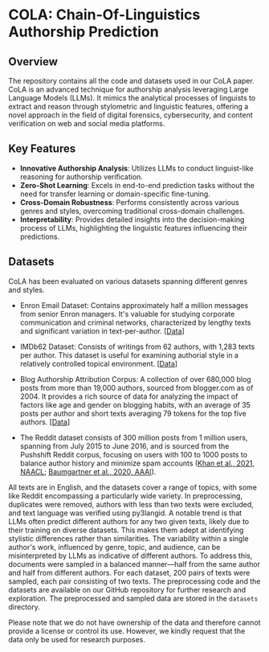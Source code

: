 # COLA: Chain-Of-Linguistics Authorship Prediction

## Overview
The repository contains all the code and datasets used in our CoLA paper. CoLA is an advanced technique for authorship analysis leveraging Large Language Models (LLMs). It mimics the analytical processes of linguists to extract and reason through stylometric and linguistic features, offering a novel approach in the field of digital forensics, cybersecurity, and content verification on web and social media platforms.

## Key Features
- **Innovative Authorship Analysis**: Utilizes LLMs to conduct linguist-like reasoning for authorship verification.
- **Zero-Shot Learning**: Excels in end-to-end prediction tasks without the need for transfer learning or domain-specific fine-tuning.
- **Cross-Domain Robustness**: Performs consistently across various genres and styles, overcoming traditional cross-domain challenges.
- **Interpretability**: Provides detailed insights into the decision-making process of LLMs, highlighting the linguistic features influencing their predictions.

## Datasets
CoLA has been evaluated on various datasets spanning different genres and styles. 

- Enron Email Dataset: Contains approximately half a million messages from senior Enron managers. It's valuable for studying corporate communication and criminal networks, characterized by lengthy texts and significant variation in text-per-author. [[Data](https://www.kaggle.com/datasets/wcukierski/enron-email-dataset)]

- IMDb62 Dataset: Consists of writings from 62 authors, with 1,283 texts per author. This dataset is useful for examining authorial style in a relatively controlled topical environment. [[Data](https://umlt.infotech.monash.edu/?page_id=266)]

- Blog Authorship Attribution Corpus: A collection of over 680,000 blog posts from more than 19,000 authors, sourced from blogger.com as of 2004. It provides a rich source of data for analyzing the impact of factors like age and gender on blogging habits, with an average of 35 posts per author and short texts averaging 79 tokens for the top five authors. [[Data](https://www.kaggle.com/datasets/rtatman/blog-authorship-corpus)]

- The Reddit dataset consists of 300 million posts from 1 million users, spanning from July 2015 to June 2016, and is sourced from the Pushshift Reddit corpus, focusing on users with 100 to 1000 posts to balance author history and minimize spam accounts ([Khan et al., 2021, NAACL](https://arxiv.org/pdf/2105.07263.pdf); [Baumgartner et al., 2020, AAAI](https://arxiv.org/pdf/2001.08435.pdf)).


All texts are in English, and the datasets cover a range of topics, with some like Reddit encompassing a particularly wide variety. In preprocessing, duplicates were removed, authors with less than two texts were excluded, and text language was verified using py3langid. A notable trend is that LLMs often predict different authors for any two given texts, likely due to their training on diverse datasets. This makes them adept at identifying stylistic differences rather than similarities. The variability within a single author's work, influenced by genre, topic, and audience, can be misinterpreted by LLMs as indicative of different authors. To address this, documents were sampled in a balanced manner—half from the same author and half from different authors. For each dataset, 200 pairs of texts were sampled, each pair consisting of two texts. The preprocessing code and the datasets are available on our GitHub repository for further research and exploration. The preprocessed and sampled data are stored in the `datasets` directory.

Please note that we do not have ownership of the data and therefore cannot provide a license or control its use. However, we kindly request that the data only be used for research purposes.
